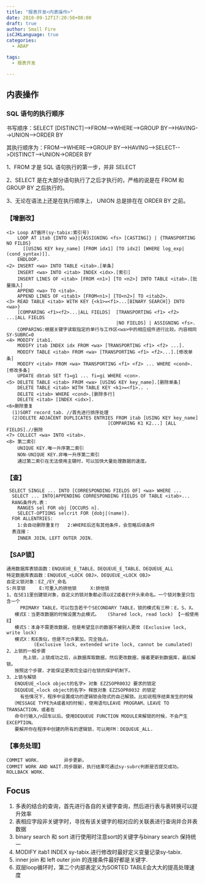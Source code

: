 ```yaml
---
title: "报表开发<内表操作>"
date: 2018-09-12T17:20:58+08:00
draft: true
author: Small Fire
isCJKLanguage: true
categories: 
  - ABAP

tags: 
  - 报表开发

---
```






## 内表操作 

### SQL 语句的执行顺序

书写顺序：SELECT [DISTINCT]-->FROM-->WHERE-->GROUP BY-->HAVING-->UNION-->ORDER BY

其执行顺序为：FROM-->WHERE-->GROUP BY-->HAVING-->SELECT-->DISTINCT-->UNION->ORDER BY

1、FROM 才是 SQL 语句执行的第一步，并非 SELECT 

2、SELECT 是在大部分语句执行了之后才执行的，严格的说是在 FROM 和 GROUP BY 之后执行的。

3、无论在语法上还是在执行顺序上， UNION 总是排在在 ORDER BY 之前。



### 【增删改】


```JS
<1> Loop AT循环(sy-tabix:索引号)
    LOOP AT itab {INTO wa}|{ASSIGNING <fs> [CASTING]} | {TRANSPORTING NO FILDS} 
      [[USING KEY key_name] [FROM idx1] [TO idx2] [WHERE log_exp|(cond_syntax)]].
    ENDLOOP.
<2> INSERT <wa> INTO TABLE <itab>.[单条]
    INSERT <wa> INTO <itab> INDEX <idx>.[索引]
    INSERT LINES OF <itab> [FROM <n1>] [TO <n2>] INTO TABLE <itab>.[批量插入]
    APPEND <wa> TO <itab>.
    APPEND LINES OF <itab1> [FROM<n1>] [TO<n2>] TO <itab2>.
<3> READ TABLE <itab> WITH KEY {<k1>=<f1>...[BINARY SEARCH]} INTO <wa>}
    [COMPARING <f1><f2>...|ALL FIELDS]  [TRANSPORTING <f1> <f2> ...|ALL FIELDS
                                        |NO FIELDS] | ASSIGNING <fs>.
    COMPARING:根据关键字读取指定的单行与工作区<wa>中的相应组件进行比较。内容相同SY-SUBRC=0
<4> MODIFY itab1.
    MODIFY itab INDEX idx FROM <wa> [TRANSPORTING <f1> <f2> ...].
    MODIFY TABLE <itab> FROM <wa> [TRANSPORTING <f1> <f2>...].[修改单条]
    MODIFY <itab> FROM <wa> TRANSPORTING <f1> <f2> ... WHERE <cond>.[修改多条]
    UPDATE dbtab SET f1=g1 ... fi=gi WHERE <con>.
<5> DELETE TABLE <itab> FROM <wa> [USING KEY key_name].[删除单条]
    DELETE TABLE <itab> WITH TABLE KEY <k1>=<f1>.. .
    DELETE <itab> WHERE <cond>.[删除多行]
    DELETE <itab> [INDEX <idx>].
<6>删除重复
  (1)SORT record_tab. //首先进行排序处理
  (2)DELETE ADJACENT DUPLICATES ENTRIES FROM itab [USING KEY key_name] 
                                     [COMPARING K1 K2...] [ALL FIELDS].//删除
<7> COLLECT <wa> INTO <itab>.
<8> 第二索引
    UNIQUE KEY.唯一升序第二索引
    NON-UNIQUE KEY.非唯一升序第二索引
    通过第二索引在无法使用主键时，可以加快大量处理数据的速度。
```

### 【查】

```JS
 SELECT SINGLE ... INTO [CORRESPONDING FIELDS OF] <wa> WHERE ...
  SELECT ... INTO|APPENDING CORRESPONDING FIELDS OF TABLE <itab>...
  RANG条件内.表：
    RANGES sel FOR obj [OCCURS n].
    SELECT-OPTIONS selcrit FOR {dobj|(name)}.
  FOR ALLENTRIES:
    1:会自动删除重复行   2:WHERE后还有其他条件，会忽略后续条件
  表连接：
    INNER JOIN、LEFT OUTER JOIN.
```

### 【SAP锁】

```JS
通用数据库表锁函数：ENQUEUE_E_TABLE、DEQUEUE_E_TABLE、DEQUEUE_ALL
特定数据库表函数：ENQUEUE_<LOCK OBJ>、DEQUEUE_<LOCK OBJ>
自定义锁对象：EZ_/EY_命名
S:共享锁     E:可重入的排他锁     X:排他锁
1、在SE11里创建锁对象，自定义的锁对象都必须以EZ或者EY开头来命名。一个锁对象里只包含一个
     PRIMARY TABLE，可以包含若干个SECONDARY TABLE，锁的模式有三种：E，S，X。
   模式E：当更改数据的时候设置为此模式。   (Shared lock, read lock) 【一般使用E】
   模式S：本身不需更改数据，但是希望显示的数据不被别人更改 (Exclusive lock, write lock)
   模式X：和E类似，但是不允许累加，完全独占。 
          (Exclusive lock, extended write lock, cannot be cumulated)
2、上锁的一般步骤
      先上锁，上锁成功之后，从数据库取数据，然后更改数据，接着更新到数据库，最后解锁。
   按照这个步骤，才能保证更改完全运行在锁的保护机制下。
3、上锁与解锁
   ENQUEUE_<lock object的名字> 对象 EZZSOPR0032 要求的锁定
   DEQUEUE_<lock object的名字> 释放对象 EZZSOPR0032 的锁定
     有些情况下，程序中设置成功的逻辑锁会隐式的自己解锁。比如说程序结束发生的时候
  （MESSAGE TYPE为A或者X的时候），使用语句LEAVE PROGRAM，LEAVE TO TRANSACTION，或者在
   命令行输入/n回车以后。使用DEQUEUE FUNCTION MODULE来解锁的时候，不会产生EXCEPTION。
   要解开你在程序中创建的所有的逻辑锁，可以用FM：DEQUEUE_ALL.

```

### 【事务处理】

```JS
COMMIT WORK.         异步更新。
COMMIT WORK AND WAIT.同步跟新，执行结果可通过sy-subrc判断是否提交成功。
ROLLBACK WORK.
```



## Focus

1. 多表的结合的查询，首先进行各自的关键字查询，然后进行表与表转换可以提升效率
2. 表相应字段非关键字时，寻找有该关键字的相对应的关联表进行查询并合并表数据
3. binary search 和 sort 进行使用时注意sort的关键字与binary search 保持统一
4. MODIFY itab1 INDEX sy-tabix.进行修改时最好定义变量记录sy-tabix.
5. inner join 和 left outer join 的连接条件最好都是关键字.
6. 双层loop循环时，第二个内部表定义为SORTED TABLE会大大的提高处理速度



